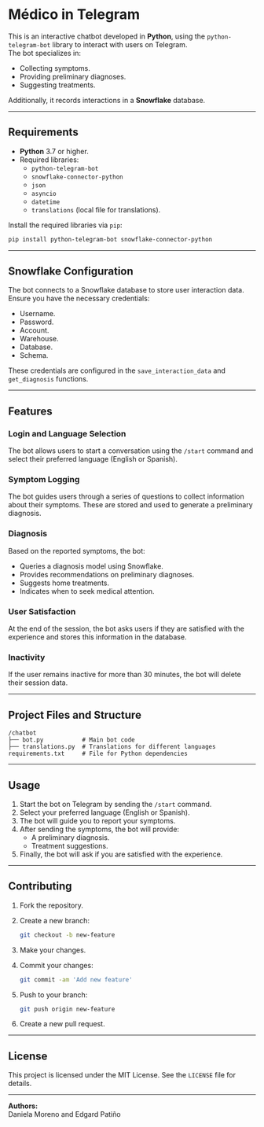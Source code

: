 # Médico in Telegram

This is an interactive chatbot developed in **Python**, using the `python-telegram-bot` library to interact with users on Telegram.  
The bot specializes in:
- Collecting symptoms.
- Providing preliminary diagnoses.
- Suggesting treatments.  

Additionally, it records interactions in a **Snowflake** database.

---

## Requirements

- **Python** 3.7 or higher.
- Required libraries:
  - `python-telegram-bot`
  - `snowflake-connector-python`
  - `json`
  - `asyncio`
  - `datetime`
  - `translations` (local file for translations).

Install the required libraries via `pip`:

```bash
pip install python-telegram-bot snowflake-connector-python
```

---

## Snowflake Configuration

The bot connects to a Snowflake database to store user interaction data. Ensure you have the necessary credentials:
- Username.
- Password.
- Account.
- Warehouse.
- Database.
- Schema.

These credentials are configured in the `save_interaction_data` and `get_diagnosis` functions.

---

## Features

### Login and Language Selection
The bot allows users to start a conversation using the `/start` command and select their preferred language (English or Spanish).

### Symptom Logging
The bot guides users through a series of questions to collect information about their symptoms. These are stored and used to generate a preliminary diagnosis.

### Diagnosis
Based on the reported symptoms, the bot:
- Queries a diagnosis model using Snowflake.
- Provides recommendations on preliminary diagnoses.
- Suggests home treatments.
- Indicates when to seek medical attention.

### User Satisfaction
At the end of the session, the bot asks users if they are satisfied with the experience and stores this information in the database.

### Inactivity
If the user remains inactive for more than 30 minutes, the bot will delete their session data.

---

## Project Files and Structure

```plaintext
/chatbot
├── bot.py           # Main bot code
├── translations.py  # Translations for different languages
requirements.txt     # File for Python dependencies
```

---

## Usage

1. Start the bot on Telegram by sending the `/start` command.
2. Select your preferred language (English or Spanish).
3. The bot will guide you to report your symptoms.
4. After sending the symptoms, the bot will provide:
   - A preliminary diagnosis.
   - Treatment suggestions.
5. Finally, the bot will ask if you are satisfied with the experience.

---

## Contributing

1. Fork the repository.
2. Create a new branch:

   ```bash
   git checkout -b new-feature
   ```

3. Make your changes.
4. Commit your changes:

   ```bash
   git commit -am 'Add new feature'
   ```

5. Push to your branch:

   ```bash
   git push origin new-feature
   ```

6. Create a new pull request.

---

## License

This project is licensed under the MIT License. See the `LICENSE` file for details.

---

**Authors:**  
Daniela Moreno and Edgard Patiño


